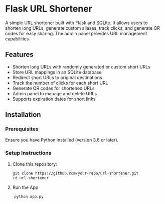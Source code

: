 # Flask URL Shortener

A simple URL shortener built with Flask and SQLite. It allows users to shorten long URLs, generate custom aliases, track clicks, and generate QR codes for easy sharing. The admin panel provides URL management capabilities.

## Features
- Shorten long URLs with randomly generated or custom short URLs
- Store URL mappings in an SQLite database
- Redirect short URLs to original destinations
- Track the number of clicks for each short URL
- Generate QR codes for shortened URLs
- Admin panel to manage and delete URLs
- Supports expiration dates for short links

## Installation

### Prerequisites
Ensure you have Python installed (version 3.6 or later).

### Setup Instructions
1. Clone this repository:
   ```sh
   git clone https://github.com/your-repo/url-shortener.git
   cd url-shortener
   ```
2. Run the App
  ```sh
      python app.py
   ```
